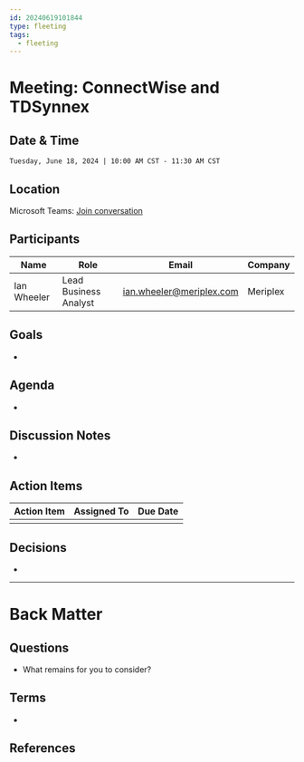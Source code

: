 ```yaml
---
id: 20240619101844
type: fleeting
tags:
  - fleeting
---
```


# Meeting: ConnectWise and TDSynnex

## Date & Time

```Datetime
Tuesday, June 18, 2024 | 10:00 AM CST - 11:30 AM CST 
```

## Location

Microsoft Teams: [Join conversation](https://teams.microsoft.com/l/meetup-join/19%3ameeting_ODI3MTRkNGEtMzJmZS00NTA1LWE2MjEtZjNlNDcyMGUwMDVi%40thread.v2/0?context=%7b%22Tid%22%3a%226d4422b6-9fe9-4ec2-8904-ccaa320bd30a%22%2c%22Oid%22%3a%224928663b-f568-404a-83f8-d6697c26de46%22%7d)

## Participants

| Name           | Role                       | Email                       | Company   |
| -------------- | -------------------------- | --------------------------- | --------- |
| Ian Wheeler    | Lead Business Analyst      | ian.wheeler@meriplex.com    | Meriplex  |

## Goals

- 

## Agenda

- 

## Discussion Notes

- 

## Action Items

| Action Item | Assigned To | Due Date |
| ----------- | ----------- | -------- |
|             |             |          |


## Decisions

- 


---
# Back Matter
## Questions

- What remains for you to consider?

## Terms

- 

## References